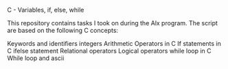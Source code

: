  C - Variables, if, else, while

This repository contains tasks I took on during the Alx program. The script are based on the following C concepts:

Keywords and identifiers
integers
Arithmetic Operators in C
If statements in C
ifelse statement
Relational operators
Logical operators
while loop in C
While loop and
ascii 

